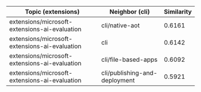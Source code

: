 | Topic (extensions) | Neighbor (cli) | Similarity |
|-------------|-------------------|------------|
| extensions/microsoft-extensions-ai-evaluation | cli/native-aot | 0.6161 |
| extensions/microsoft-extensions-ai-evaluation | cli | 0.6142 |
| extensions/microsoft-extensions-ai-evaluation | cli/file-based-apps | 0.6092 |
| extensions/microsoft-extensions-ai-evaluation | cli/publishing-and-deployment | 0.5921 |
